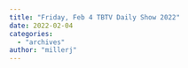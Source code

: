 ```yaml
---
title: "Friday, Feb 4 TBTV Daily Show 2022"
date: 2022-02-04
categories: 
  - "archives"
author: "millerj"
---
```



